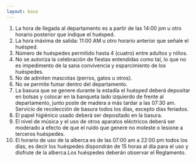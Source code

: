 ```yaml
---
layout: base
---
```

1. La hora de llegada al departamento es a partir de las 14:00 pm u otro horario posterior que indique el huésped.
2. La hora máxima de salida: 11:00 AM u otro horario anterior que señale el huésped.
3. Número de huéspedes permitido hasta 4 (cuatro) entre adultos y niños.
4. No se autoriza la celebración de fiestas entendidas como tal, lo que no es impedimento de la sana convivencia y esparcimiento de los huéspedes.
5. No de admiten mascotas (perros, gatos u otros).
6. No se permite fumar dentro del departamento.
7. La basura que se genere durante la estadía el huésped deberá depositar en bolsas y colocar en la banqueta lado izquierdo de frente al departamento, junto poste de madera a más tardar a las 07:30 am. Servicio de recolección de basura todos los días, excepto días feriados.
8. El papel higiénico usado deberá ser depositado en la basura.
9. El nivel de música y el uso de otros aparatos eléctricos deberá ser moderado a efecto de que el ruido que genere no moleste o lesione a terceros huéspedes.
10. El horario de uso de la alberca es de las 07:00 am a 22:00 pm todos los días, es decir los huéspedes dispondrán de 15 horas al día para el uso y disfrute de la alberca.Los huéspedes deberán observar el Reglamento. 